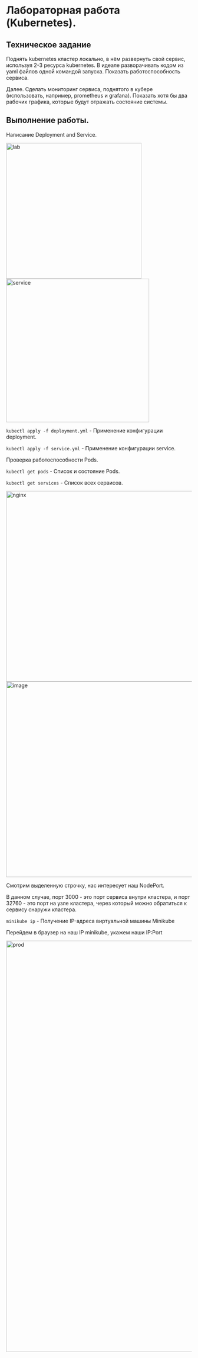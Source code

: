 # Лабораторная работа (Kubernetes).



## Техническое задание



Поднять kubernetes кластер локально, в нём развернуть свой сервис, используя 2-3 ресурса kubernetes. В идеале разворачивать кодом из yaml файлов одной командой запуска. Показать работоспособность сервиса.

Далее. Сделать мониторинг сервиса, поднятого в кубере (использовать, например, prometheus и grafana). Показать хотя бы два рабочих графика, которые будут отражать состояние системы.


## Выполнение работы.



Написание Deployment and Service.



<img width="367" alt="lab" src="https://github.com/AmirUr/DevOps/assets/113135168/7d56a2d1-9b3c-45d4-87b6-a73636164244">





<img width="388" alt="service" src="https://github.com/AmirUr/DevOps/assets/113135168/f17f098f-e3b2-4ae6-9d09-1cb14ff6a178">


`kubectl apply -f deployment.yml` - Применение конфигурации deployment.

`kubectl apply -f service.yml` - Применение конфигурации service.


Проверка работоспособности Pods.

`kubectl get pods` - Список и состояние Pods.

`kubectl get services` - Cписок всех сервисов.

<img width="515" alt="nginx" src="https://github.com/AmirUr/DevOps/assets/113135168/63f7cf5d-ffcd-4be2-a855-1a9c9b63a1ec">


<img width="529" alt="image" src="https://github.com/AmirUr/DevOps/assets/113135168/52845f12-5e98-4fbf-8ab3-938d93e5763d">

Смотрим выделенную строчку, нас интересует наш NodePort.

В данном случае, порт 3000 - это порт сервиса внутри кластера, и порт 32760 - это порт на узле кластера, через который можно обратиться к сервису снаружи кластера.

`minikube ip` - Получение IP-адреса виртуальной машины Minikube

Перейдем в браузер на наш IP minikube, укажем наши IP:Port

<img width="1112" alt="prod" src="https://github.com/AmirUr/DevOps/assets/113135168/8f402b22-d2ce-43b1-a475-581197d485b4">


